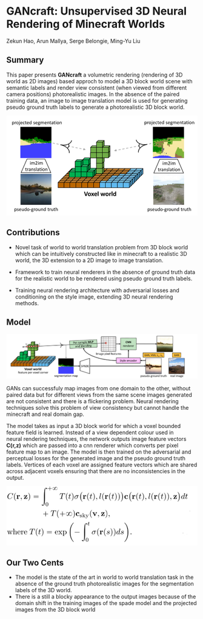 # GANcraft: Unsupervised 3D Neural Rendering of Minecraft Worlds
Zekun Hao, Arun Mallya, Serge Belongie, Ming-Yu Liu

## Summary

This paper presents **GANcraft** a volumetric rendering (rendering of 3D world as 2D images) based approch to model a 3D
block world scene with semantic labels and render view consistent (when viewed from different camera positions) 
photorealistic images. In the absence of the paired training data,
an image to image translation model is used for generating pseudo ground truth labels 
to generate a photorealistic 3D block world.

![alt text](https://github.com/kumar-devesh/paper-summaries/blob/main/pseudo%20gt.PNG)

## Contributions

- Novel task of world to world translation problem from 
3D block world which can be intuitively constructed like in
minecraft to a realistic 3D world, the 3D extension to a 2D
image to image translation.

- Framework to train neural renderers in the absence of ground 
truth data for the realistic world to be rendered using pseudo 
ground truth labels.

- Training neural rendering architecture with adversarial losses 
and conditioning on the style image, extending 3D neural rendering
methods.

## Model

![alt text](https://github.com/kumar-devesh/paper-summaries/blob/main/overview.PNG)

GANs can successfuly map images from one 
domain to the other, without paired data but for different views 
from the same scene images generated are not consistent and 
there is a flickering problem. Neural rendering techniques solve this problem of
view consistency but cannot handle the minecraft and real
domain gap.

The model takes as input a 3D block world for which a voxel bounded 
feature field is learned. Instead of a view dependent colour used in  
neural rendering techniques, the network outputs image feature vectors **C(r,z)** which are passed 
into a cnn renderer which converts per pixel feature map to an image.
The model is then trained on the adversarial and
perceptual losses for the generated image and the pseudo ground truth 
labels. Vertices of each voxel are assigned feature vectors which are shared 
across adjacent voxels ensuring that there are no inconsistencies in 
the output.

![alt text](https://github.com/kumar-devesh/paper-summaries/blob/main/nerf%20eqn%20feature.PNG)

## Our Two Cents
- The model is the state of the art in world to world translation task in the absence of the ground truth photorealistic images for the segmentation labels of the 3D world.
- There is a still a blocky appearance to the output images because of the domain shift in the training images of the spade model and the projected images from the 3D block
world
